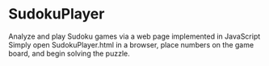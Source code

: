 # SudokuPlayer
Analyze and play Sudoku games via a web page implemented in JavaScript
Simply open SudokuPlayer.html in a browser, place numbers on the game board, and begin solving the puzzle. 
